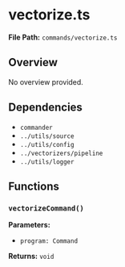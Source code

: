 # vectorize.ts

**File Path:** `commands/vectorize.ts`

## Overview

No overview provided.

## Dependencies

- `commander`
- `../utils/source`
- `../utils/config`
- `../vectorizers/pipeline`
- `../utils/logger`

## Functions

### `vectorizeCommand()`

**Parameters:**

- `program: Command`

**Returns:** `void`

